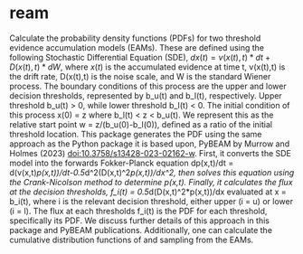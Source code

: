 # ream
Calculate the probability density functions (PDFs) for two threshold evidence accumulation models (EAMs). These are defined using the following Stochastic Differential Equation (SDE), $`dx(t) = v(x(t),t)*dt+D(x(t),t)*dW`$, where $`x(t)`$ is the accumulated evidence at time t, v(x(t),t) is the drift rate, D(x(t),t) is the noise scale, and W is the standard Wiener process. The boundary conditions of this process are the upper and lower decision thresholds, represented by b_u(t) and b_l(t), respectively. Upper threshold b_u(t) > 0, while lower threshold b_l(t) < 0. The initial condition of this process x(0) = z where b_l(t) < z < b_u(t). We represent this as the relative start point w = z/(b_u(0)-b_l(0)), defined as a ratio of the initial threshold location. This package generates the PDF using the same approach as the Python package it is based upon, PyBEAM by Murrow and Holmes (2023) <doi:10.3758/s13428-023-02162-w>. First, it converts the SDE model into the forwards Fokker-Planck equation dp(x,t)/dt = d(v(x,t)*p(x,t))/dt-0.5*d^2(D(x,t)^2*p(x,t))/dx^2, then solves this equation using the Crank-Nicolson method to determine p(x,t). Finally, it calculates the flux at the decision thresholds, f_i(t) = 0.5*d(D(x,t)^2*p(x,t))/dx evaluated at x = b_i(t), where i is the relevant decision threshold, either upper (i = u) or lower (i = l). The flux at each thresholds f_i(t) is the PDF for each threshold, specifically its PDF. We discuss further details of this approach in this package and PyBEAM publications. Additionally, one can calculate the cumulative distribution functions of and sampling from the EAMs.
